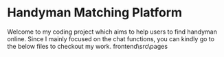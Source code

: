 # Handyman Matching Platform
Welcome to my coding project which aims to help users to find handyman online. Since I mainly focused on the chat functions, you can kindly go to the below files to checkout my work.
frontend\src\pages
